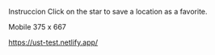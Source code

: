 Instruccion
Click on the star to save a location as a favorite.

Mobile 375 x 667

https://ust-test.netlify.app/
